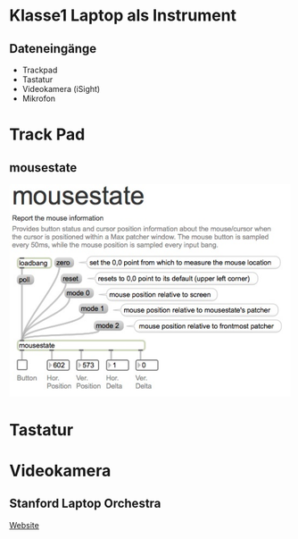 # Klasse1 Laptop als Instrument

## Dateneingänge

- Trackpad
- Tastatur
- Videokamera (iSight)
- Mikrofon

# Track Pad

## mousestate

![mousestate](img/ms.jpg)

# Tastatur



# Videokamera



## Stanford Laptop Orchestra

[Website](http://slork.stanford.edu)